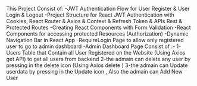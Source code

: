This Project Consist of:
-JWT Authentication Flow for User Register & User Login & Logout
-Project Structure for React JWT Authentication with Cookies, React Router & Axios & Context & Refresh Token & APIs Rest & Protected Routes
-Creating React Components with Form Validation
-React Components for accessing protected Resources (Authorization)
-Dynamic Navigation Bar in React App
-RequireLogin Page to allow only registered user to go to admin dashboard
-Admin Dashboard Page Consist of :-
1-Users Table that Contain all User Registered on the Website (Using Axios get API) to get all users from backend
2-the admain can delete any user by pressing in the delete icon (Using Axios delete )
3-the admain can Update userdata by pressing in the Update icon , Also the admain can Add New User 



